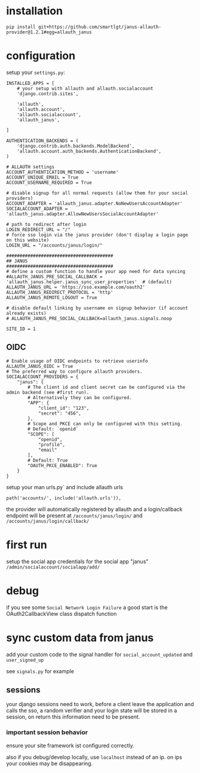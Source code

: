 # installation

`pip install git+https://github.com/smartlgt/janus-allauth-provider@1.2.1#egg=allauth_janus`

# configuration
setup your `settings.py`:

```
INSTALLED_APPS = [
    # your setup with allauth and allauth.socialaccount
    'django.contrib.sites',
    
    'allauth',
    'allauth.account',
    'allauth.socialaccount',
    'allauth_janus',
    
]
```


```
AUTHENTICATION_BACKENDS = (
    'django.contrib.auth.backends.ModelBackend',
    'allauth.account.auth_backends.AuthenticationBackend',
)

# ALLAUTH settings
ACCOUNT_AUTHENTICATION_METHOD = 'username'
ACCOUNT_UNIQUE_EMAIL = True
ACCOUNT_USERNAME_REQUIRED = True

# disable signup for all normal requests (allow them for your social providers)
ACCOUNT_ADAPTER = 'allauth_janus.adapter.NoNewUsersAccountAdapter'
SOCIALACCOUNT_ADAPTER = 'allauth_janus.adapter.AllowNewUsersSocialAccountAdapter'

# path to redirect after login
LOGIN_REDIRECT_URL = "/"
# force sso login via the janus provider (don't display a login page on this website)
LOGIN_URL = "/accounts/janus/login/"

########################################
## JANUS
########################################
# define a custom function to handle your app need for data syncing
#ALLAUTH_JANUS_PRE_SOCIAL_CALLBACK = 'allauth_janus.helper.janus_sync_user_properties'  # (default)
ALLAUTH_JANUS_URL = 'https://sso.example.com/oauth2'
ALLAUTH_JANUS_REDIRECT_PROTOCOL = 'http'
ALLAUTH_JANUS_REMOTE_LOGOUT = True

# disable default linking by username on signup behavior (if account already exists)
# ALLAUTH_JANUS_PRE_SOCIAL_CALLBACK=allauth_janus.signals.noop  

SITE_ID = 1

```
## OIDC
```
# Enable usage of OIDC endpoints to retrieve userinfo
ALLAUTH_JANUS_OIDC = True 
# The preferred way to configure allauth providers.
SOCIALACCOUNT_PROVIDERS = {
    "janus": {
        # The client id and client secret can be configured via the admin backend (see #first run).
        # Alternatively they can be configured.
        "APP": {
            "client_id": "123",
            "secret": "456",
        },
        # Scope and PKCE can only be configured with this setting.
        # Default: `openid`
        "SCOPE": [
            "openid",
            "profile",
            "email"
        ],
        # Default: True
        "OAUTH_PKCE_ENABLED": True
    }
}
```

setup your man urls.py` and include allauth urls
```
path('accounts/', include('allauth.urls')),
```
the provider will automatically registered by allauth and a login/callback endpoint will be present at
`/accounts/janus/login/` and `/accounts/janus/login/callback/`


# first run

setup the social app credentials for the social app "janus"
`/admin/socialaccount/socialapp/add/`


# debug
if you see some `Social Network Login Failure` a good start is the OAuth2CallbackView class dispatch function

# sync custom data from janus
add your custom code to the signal handler for `social_account_updated` and `user_signed_up`

see `signals.py` for example

## sessions
your django sessions need to work, before a client leave the application and calls the sso, a random verifier and your login state will be stored in a session, on return this information need to be present.

### important session behavior
ensure your site framework ist configured correctly.

also if you debug/develop locally, use `localhost` instead of an ip. on ips your cookies may be disappearing.
